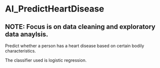# AI_PredictHeartDisease

## NOTE: Focus is on data cleaning and exploratory data anaylsis.

Predict whether a person has a heart disease based on certain bodily characteristics.

The classifier used is logistic regression.
